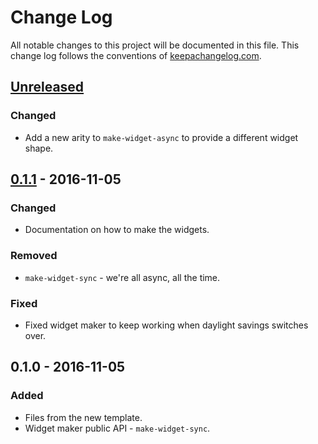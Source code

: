 # Change Log
All notable changes to this project will be documented in this file. This change log follows the conventions of [keepachangelog.com](http://keepachangelog.com/).

## [Unreleased][unreleased]
### Changed
- Add a new arity to `make-widget-async` to provide a different widget shape.

## [0.1.1] - 2016-11-05
### Changed
- Documentation on how to make the widgets.

### Removed
- `make-widget-sync` - we're all async, all the time.

### Fixed
- Fixed widget maker to keep working when daylight savings switches over.

## 0.1.0 - 2016-11-05
### Added
- Files from the new template.
- Widget maker public API - `make-widget-sync`.

[unreleased]: https://github.com/your-name/my-cv-site/compare/0.1.1...HEAD
[0.1.1]: https://github.com/your-name/my-cv-site/compare/0.1.0...0.1.1
